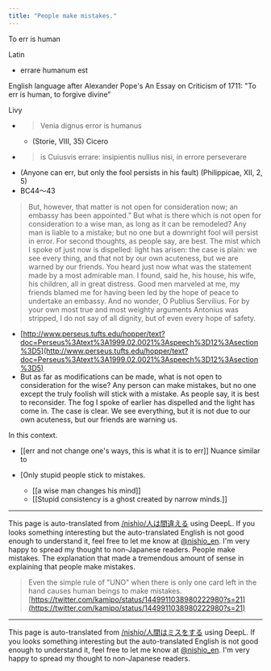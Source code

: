 ```yaml
---
title: "People make mistakes."
---
```


To err is human

Latin
- errare humanum est

English language after Alexander Pope's An Essay on Criticism of 1711: "To err is human, to forgive divine"

Livy
- > Venia dignus error is humanus
    - (Storie, VIII, 35)
Cicero
- > is Cuiusvis errare: insipientis nullius nisi, in errore perseverare
- (Anyone can err, but only the fool persists in his fault) (Philippicae, XII, 2, 5)
- BC44〜43

> But, however, that matter is not open for consideration now; an embassy has been appointed.” But what is there which is not open for consideration to a wise man, as long as it can be remodeled? Any man is liable to a mistake; but no one but a downright fool will persist in error. For second thoughts, as people say, are best. The mist which I spoke of just now is dispelled: light has arisen: the case is plain: we see every thing, and that not by our own acuteness, but we are warned by our friends.
>  You heard just now what was the statement made by a most admirable man. I found, said he, his house, his wife, his children, all in great distress. Good men marveled at me, my friends blamed me for having been led by the hope of peace to undertake an embassy. And no wonder, O Publius Servilius. For by your own most true and most weighty arguments Antonius was stripped, I do not say of all dignity, but of even every hope of safety.
- [http://www.perseus.tufts.edu/hopper/text?doc=Perseus%3Atext%3A1999.02.0021%3Aspeech%3D12%3Asection%3D5](http://www.perseus.tufts.edu/hopper/text?doc=Perseus%3Atext%3A1999.02.0021%3Aspeech%3D12%3Asection%3D5)
- But as far as modifications can be made, what is not open to consideration for the wise? Any person can make mistakes, but no one except the truly foolish will stick with a mistake. As people say, it is best to reconsider. The fog I spoke of earlier has dispelled and the light has come in. The case is clear. We see everything, but it is not due to our own acuteness, but our friends are warning us.

In this context.
- [[err and not change one's ways, this is what it is to err]]
Nuance similar to

- [Only stupid people stick to mistakes.
    - [[a wise man changes his mind]]
    - [[Stupid consistency is a ghost created by narrow minds.]]


---
This page is auto-translated from [/nishio/人は間違える](https://scrapbox.io/nishio/人は間違える) using DeepL. If you looks something interesting but the auto-translated English is not good enough to understand it, feel free to let me know at [@nishio_en](https://twitter.com/nishio_en). I'm very happy to spread my thought to non-Japanese readers.
People make mistakes.
The explanation that made a tremendous amount of sense in explaining that people make mistakes.
> Even the simple rule of "UNO" when there is only one card left in the hand causes human beings to make mistakes.
[https://twitter.com/kamipo/status/1449911038980222980?s=21](https://twitter.com/kamipo/status/1449911038980222980?s=21)

---
This page is auto-translated from [/nishio/人間はミスをする](https://scrapbox.io/nishio/人間はミスをする) using DeepL. If you looks something interesting but the auto-translated English is not good enough to understand it, feel free to let me know at [@nishio_en](https://twitter.com/nishio_en). I'm very happy to spread my thought to non-Japanese readers.